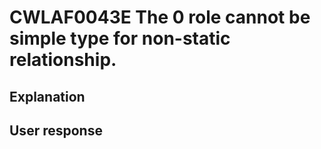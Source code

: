 # CWLAF0043E The 0 role cannot be simple type for non-static relationship.

## Explanation

## User response